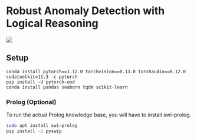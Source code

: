 # Robust Anomaly Detection with Logical Reasoning  

<img src="/img/safecomp.pdf"></img>
                           
## Setup 


```
conda install pytorch==1.12.0 torchvision==0.13.0 torchaudio==0.12.0 cudatoolkit=11.3 -c pytorch
pip install -U pytorch-ood
conda install pandas seaborn tqdm scikit-learn
```

### Prolog (Optional)

To run the actual Prolog knowledge base, you will have to install swi-prolog. 

```sh
sudo apt install swi-prolog
pip install -U pyswip
```

